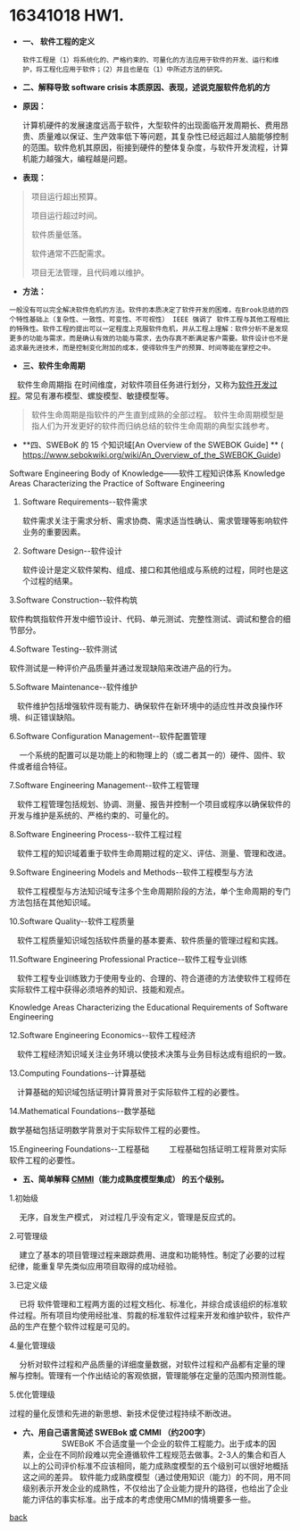 ﻿---
layout: default
---

# 16341018 HW1.

* **一、 软件工程的定义**

      软件工程是（1）将系统化的、严格约束的、可量化的方法应用于软件的开发、运行和维护，将工程化应用于软件；（2）并且也是在（1）中所述方法的研究。

* **二、解释导致 software crisis 本质原因、表现，述说克服软件危机的方**
    
* **原因：**
       
   计算机硬件的发展速度远高于软件，大型软件的出现面临开发周期长、费用昂贵、质量难以保证、生产效率低下等问题，其复杂性已经远超过人脑能够控制的范围。软件危机其原因，衔接到硬件的整体复杂度，与软件开发流程，计算机能力越强大，编程越是问题。

* **表现：**
>
>项目运行超出预算。
>
>项目运行超过时间。
>
>软件质量低落。
>
>软件通常不匹配需求。
>
>项目无法管理，且代码难以维护。

   * **方法：**
          
    一般没有可以完全解决软件危机的方法。软件的本质决定了软件开发的困难，在Brook总结的四个特性基础上（复杂性、一致性、可变性、不可视性） IEEE 强调了 软件工程与其他工程相比的特殊性。软件工程的提出可以一定程度上克服软件危机，并从工程上理解：软件分析不是发现更多的功能与需求，而是确认有效的功能与需求，去伪存真不断满足客户需要。软件设计也不是追求最先进技术，而是控制变化附加的成本，使得软件生产的预算、时间等能在掌控之中。

* **三、软件生命周期**
   
　软件生命周期指 在时间维度，对软件项目任务进行划分，又称为[软件开发过程]( https://www.sebokwiki.org/wiki/Key_Points_a_Systems_Engineer_Needs_to_Know_about_Software_Engineering)。常见有瀑布模型、螺旋模型、敏捷模型等。

>  软件生命周期是指软件的产生直到成熟的全部过程。
> 软件生命周期模型是指人们为开发更好的软件而归纳总结的软件生命周期的典型实践参考。

* **四、SWEBoK 的 15 个知识域[An Overview of the SWEBOK Guide] ** ( https://www.sebokwiki.org/wiki/An_Overview_of_the_SWEBOK_Guide) 
   
Software Engineering Body of Knowledge——软件工程知识体系
       Knowledge Areas Characterizing the Practice of Software Engineering

1. Software Requirements--软件需求

    软件需求关注于需求分析、需求协商、需求适当性确认、需求管理等影响软件业务的重要因素。

2. Software Design--软件设计

     软件设计是定义软件架构、组成、接口和其他组成与系统的过程，同时也是这个过程的结果。

3.Software Construction--软件构筑
     
   软件构筑指软件开发中细节设计、代码、单元测试、完整性测试、调试和整合的细节部分。
   
4.Software Testing--软件测试
    
   软件测试是一种评价产品质量并通过发现缺陷来改进产品的行为。

5.Software Maintenance--软件维护
    
　软件维护包括增强软件现有能力、确保软件在新环境中的适应性并改良操作环境、纠正错误缺陷。

6.Software Configuration Management--软件配置管理
    
　 一个系统的配置可以是功能上的和物理上的（或二者其一的）硬件、固件、软件或者组合特征。

7.Software Engineering Management--软件工程管理
   
　软件工程管理包括规划、协调、测量、报告并控制一个项目或程序以确保软件的开发与维护是系统的、严格约束的、可量化的。

8.Software Engineering Process--软件工程过程
     
　软件工程的知识域着重于软件生命周期过程的定义、评估、测量、管理和改进。

9.Software Engineering Models and Methods--软件工程模型与方法
     
　软件工程模型与方法知识域专注多个生命周期阶段的方法，单个生命周期的专门方法包括在其他知识域。

10.Software Quality--软件工程质量
     
　软件工程质量知识域包括软件质量的基本要素、软件质量的管理过程和实践。

11.Software Engineering Professional Practice--软件工程专业训练
    
　软件工程专业训练致力于使用专业的、合理的、符合道德的方法使软件工程师在实际软件工程中获得必须培养的知识、技能和观点。
 
Knowledge Areas Characterizing the Educational Requirements of Software Engineering

12.Software Engineering Economics--软件工程经济
     
　软件工程经济知识域关注业务环境以使技术决策与业务目标达成有组织的一致。

13.Computing Foundations--计算基础
     
　计算基础的知识域包括证明计算背景对于实际软件工程的必要性。

14.Mathematical Foundations--数学基础
    
   数学基础包括证明数学背景对于实际软件工程的必要性。

15.Engineering Foundations--工程基础
　　
   工程基础包括证明工程背景对实际软件工程的必要性。
　　

* **五、简单解释 [CMMI]( https://en.wikipedia.org/wiki/Capability_Maturity_Model_Integration)（能力成熟度模型集成） 的五个级别。**

1.初始级

　 无序，自发生产模式， 对过程几乎没有定义，管理是反应式的。

2.可管理级

　  建立了基本的项目管理过程来跟踪费用、进度和功能特性。制定了必要的过程纪律，能重复早先类似应用项目取得的成功经验。

3.已定义级

　  已将 软件管理和工程两方面的过程文档化、标准化，并综合成该组织的标准软件过程。所有项目均使用经批准、剪裁的标准软件过程来开发和维护软件，软件产品的生产在整个软件过程是可见的。

4.量化管理级

　  分析对软件过程和产品质量的详细度量数据，对软件过程和产品都有定量的理解与控制。管理有一个作出结论的客观依据，管理能够在定量的范围内预测性能。

5.优化管理级

 过程的量化反馈和先进的新思想、新技术促使过程持续不断改进。


* **六、用自己语言简述 SWEBok 或 CMMI （约200字）**
　
　       
　　　　　SWEBoK 不合适度量一个企业的软件工程能力。出于成本的因素，企业在不同阶段难以完全遵循软件工程规范去做事。2-3人的集合和百人以上的公司评价标准不应该相同，能力成熟度模型的五个级别可以很好地概括这之间的差异。
软件能力成熟度模型（通过使用知识（能力）的不同，用不同级别表示开发企业的成熟性，不仅给出了企业能力提升的路径，也给出了企业能力评估的事实标准。出于成本的考虑使用CMMI的情境要多一些。


[back](./)

